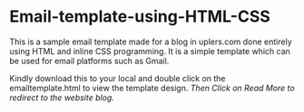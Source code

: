 # Email-template-using-HTML-CSS

This is a sample email template made for a blog in uplers.com done entirely using HTML and inline CSS programming. 
It is a simple template which can be used for email platforms such as Gmail.

Kindly download this to your local and double click on the emailtemplate.html to view the template design.
*Then Click on Read More to redirect to the website blog.*
